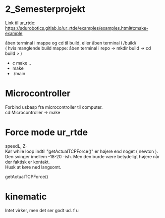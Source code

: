 # 2_Semesterprojekt

Link til ur_rtde: https://sdurobotics.gitlab.io/ur_rtde/examples/examples.html#cmake-example

åben terminal i mappe og cd til build, eller åben terminal i /build/  
( hvis manglende build mappe: åben terminal i repo -> mkdir build -> cd build > )  

- c make ..  
- make   
- ./main   


# Microcontroller

Forbind usbasp fra microcontroller til computer.  
cd Microcontroller -> make


# Force mode ur_rtde

speedL, Z-  
Kør while loop indtil "getActualTCPForce()" er højere end noget ( newton ). Den svinger imellem -18-20 -ish. Men den burde være betydeligt højere når der faktisk er kontakt.  
Husk at køre ned langsomt.  

getActualTCPForce()

# kinematic
Intet virker, men det ser godt ud. f u
